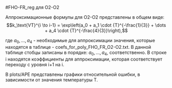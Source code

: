 #FHO-FR_reg для O2-O2

Аппроксимационные формулы для O2-O2 представлены в общем виде:
$$k_\text{VT}^{i \to i-1} = \exp\left(a_0 + a_1 \cdot {T}^{-\frac{1}{3}} + \dots + a_4 \cdot {T}^{-\frac{4}{3}}\right),$$

где $a_0, ..., a_4$ - необходимые для аппроксимации значения, которые находятся в таблице - coefs_for_poly_FHO_FR_O2-O2.txt. В данной таблице стобцы записаны в порядке: $a_0, ..., a_4$, соответственно. В строке i находятся коэффициенты для аппроксимации, которая соответствует переходу с уровня i+1 на i.

В plots/APE представлены графики относительной ошибки, в зависимости от значения температуры T.  